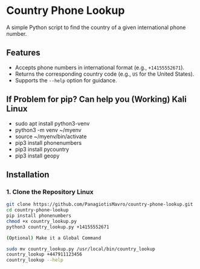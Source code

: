 # Country Phone Lookup

A simple Python script to find the country of a given international phone number.

## Features
- Accepts phone numbers in international format (e.g., `+14155552671`).
- Returns the corresponding country code (e.g., `US` for the United States).
- Supports the `--help` option for guidance.

## If Problem for pip? Can help you (Working) Kali Linux
- sudo apt install python3-venv
- python3 -m venv ~/myenv
- source ~/myenv/bin/activate
- pip3 install phonenumbers
- pip3 install pycountry
- pip3 install geopy


## Installation

### **1. Clone the Repository Linux**
```bash
git clone https://github.com/PanagiotisMavro/country-phone-lookup.git
cd country-phone-lookup
pip install phonenumbers
chmod +x country_lookup.py
python3 country_lookup.py +14155552671

(Optional) Make it a Global Command

sudo mv country_lookup.py /usr/local/bin/country_lookup
country_lookup +447911123456
country_lookup --help
